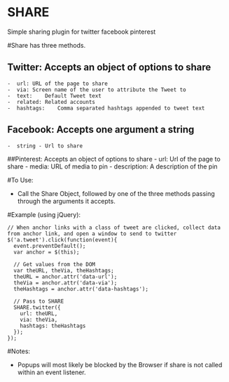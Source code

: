 SHARE
=====

Simple sharing plugin for twitter facebook pinterest

#Share has three methods.
  ## Twitter: Accepts an object of options to share
    -  url:	URL of the page to share
    -  via:	Screen name of the user to attribute the Tweet to
    -  text:	Default Tweet text
    -  related:	Related accounts
    -  hashtags:	Comma separated hashtags appended to tweet text
    
  ## Facebook: Accepts one argument a string
    -  string - Url to share
    
  ##Pinterest: Accepts an object of options to share
    -  url: Url of the page to share
    -  media: URL of media to pin
    -  description: A description of the pin
    
#To Use:
  -  Call the Share Object, followed by one of the three methods passing through the arguments it accepts.
  
#Example (using jQuery):

````
// When anchor links with a class of tweet are clicked, collect data from anchor link, and open a window to send to twitter
$('a.tweet').click(function(event){
  event.preventDefault();
  var anchor = $(this);
  
  // Get values from the DOM
  var theURL, theVia, theHashtags;
  theURL = anchor.attr('data-url');
  theVia = anchor.attr('data-via');
  theHashtags = anchor.attr('data-hashtags');
  
  // Pass to SHARE
  SHARE.twitter({
    url: theURL,
    via: theVia,
    hashtags: theHashtags
  });
});
````

#Notes:
  - Popups will most likely be blocked by the Browser if share is not called within an event listener.
